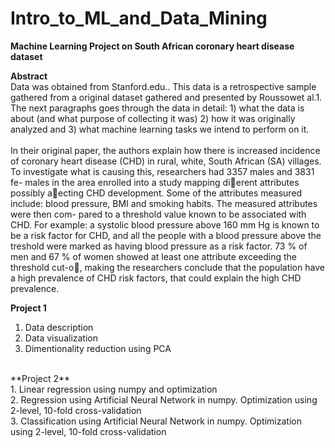# Intro_to_ML_and_Data_Mining <br>

**Machine Learning Project on South African coronary heart disease dataset** <br>

**Abstract** <br>
Data was obtained from Stanford.edu.. This data is a retrospective sample
gathered from a original dataset gathered and presented by Roussowet al.1.
The next paragraphs goes through the data in detail: 1) what the data
is about (and what purpose of collecting it was) 2) how it was originally
analyzed and 3) what machine learning tasks we intend to perform on it. <br> <br>
In their original paper, the authors explain how there is increased incidence
of coronary heart disease (CHD) in rural, white, South African (SA) villages.
To investigate what is causing this, researchers had 3357 males and 3831 fe-
males in the area enrolled into a study mapping dierent attributes possibly
aecting CHD development. Some of the attributes measured include: blood
pressure, BMI and smoking habits. The measured attributes were then com-
pared to a threshold value known to be associated with CHD. For example:
a systolic blood pressure above 160 mm Hg is known to be a risk factor
for CHD, and all the people with a blood pressure above the treshold were
marked as having blood pressure as a risk factor. 73 % of men and 67 % of
women showed at least one attribute exceeding the threshold cut-o, making
the researchers conclude that the population have a high prevalence of CHD
risk factors, that could explain the high CHD prevalence. <br>

**Project 1** <br>
1. Data description <br>
2. Data visualization <br>
3. Dimentionality reduction using PCA <br>
<br>
**Project 2** <br>
1. Linear regression using numpy and optimization <br>
2. Regression using Artificial Neural Network in numpy. Optimization using 2-level, 10-fold cross-validation <br>
3. Classification using Artificial Neural Network in numpy. Optimization using 2-level, 10-fold cross-validation <br>
